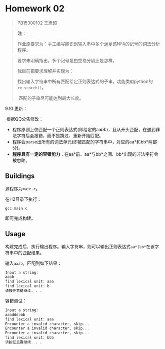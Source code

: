 # Homework 02

> PB15000102 王嵩超

> **注：**
>
> 作业原要求为：手工编写能识别输入串中多个满足该NFA的记号的词法分析程序。

> 要求未明确指出，多个记号是由空格分隔还是怎样。
>
> 我目前把要求理解并实现为：
>
> ​        找出输入字符串中所有匹配给定正则表达式的子串，功能类似python的`re.search()`。
>
> ​        匹配的子串尽可能达到最大长度。

9.10 更新：

​    根据QQ公告修改：

- 程序原则上仅匹配一个正则表达式(即给定的aa*bb*)，且从开头匹配，在遇到非法字符后会报错，而不是跳过、重新开始匹配。
- 程序会parse出所有的词法单元(即被匹配的字符串中，对应的aa\*和bb\*两部分)。
- **程序具有一定的容错能力**：在aa\*前、aa\*与bb\*之间、bb\*出现的非法字符会被忽略。

## Buildings

源程序为`main.c`。

在H2目录下执行：

```
gcc main.c
```

即可完成构建。

## Usage

构建完成后，执行输出程序。输入字符串，则可以输出正则表达式`aa*|bb*`在该字符串中的匹配结果。

输入`aaab`，匹配到如下结果：

```powershell
Input a string:
aaab
find lexical unit: aaa
find lexical unit: b
请按任意键继续. . .
```

容错测试：

```powershell
Input a string:
aaadddbbb
find lexical unit: aaa
Encounter a invalid character, skip...
Encounter a invalid character, skip...
Encounter a invalid character, skip...
find lexical unit: bbb
请按任意键继续. . .
```

